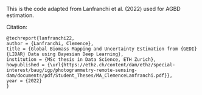 This is the code adapted from Lanfranchi et al. (2022) used for AGBD estimation.

Citation:

```
@techreport{lanfranchi22,
author = {Lanfranchi, Clemence},
title = {Global Biomass Mapping and Uncertainty Estimation from {GEDI} {LIDAR} Data using Bayesian Deep Learning},
institution = {MSc thesis in Data Science, ETH Zurich},
howpublished = {\url{https://ethz.ch/content/dam/ethz/special-interest/baug/igp/photogrammetry-remote-sensing-dam/documents/pdf/Student_Theses/MA_ClemenceLanfranchi.pdf}},
year = {2022}
}
```
